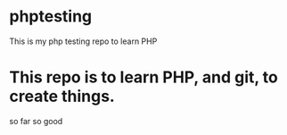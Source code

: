 # phptesting
This is my php testing repo to learn PHP

<h1> This repo is to learn PHP, and git, to create things. </h1>
<p> so far so good </p>
